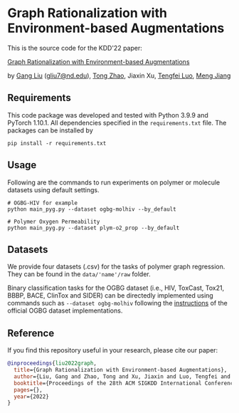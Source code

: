 Graph Rationalization with Environment-based Augmentations
====

This is the source code for the KDD'22 paper:

[Graph Rationalization with Environment-based Augmentations](https://arxiv.org/pdf/2206.02886.pdf)

by [Gang Liu](https://liugangcode.github.io/) ([gliu7@nd.edu](mailto:gliu7@nd.edu)), [Tong Zhao](https://tzhao.io/), Jiaxin Xu, [Tengfei Luo](https://monsterlab.nd.edu/), [Meng Jiang](http://www.meng-jiang.com/)

## Requirements

This code package was developed and tested with Python 3.9.9 and PyTorch 1.10.1. All dependencies specified in the ```requirements.txt``` file. The packages can be installed by
```
pip install -r requirements.txt
```

## Usage

Following are the commands to run experiments on polymer or molecule datasets using default settings.

```
# OGBG-HIV for example
python main_pyg.py --dataset ogbg-molhiv --by_default

# Polymer Oxygen Permeability
python main_pyg.py --dataset plym-o2_prop --by_default
```

## Datasets

We provide four datasets (.csv) for the tasks of polymer graph regression. They can be found in the ``` data/'name'/raw ``` folder. 

Binary classification tasks for the OGBG dataset (i.e., HIV, ToxCast, Tox21, BBBP, BACE, ClinTox and SIDER) can be directedly implemented using commands such as ``` --dataset ogbg-molhiv ``` following the [instructions](https://github.com/snap-stanford/ogb/tree/master/examples/graphproppred/mol) of the official OGBG dataset implementations.

## Reference

If you find this repository useful in your research, please cite our paper:

```bibtex
@inproceedings{liu2022graph,
  title={Graph Rationalization with Environment-based Augmentations},
  author={Liu, Gang and Zhao, Tong and Xu, Jiaxin and Luo, Tengfei and Jiang, Meng},
  booktitle={Proceedings of the 28th ACM SIGKDD International Conference on Knowledge Discovery & Data Mining},
  pages={},
  year={2022}
}

```

